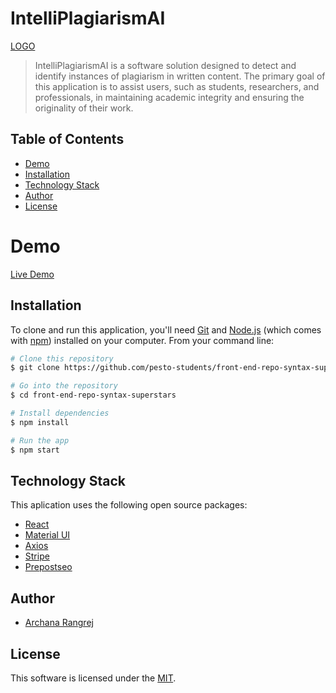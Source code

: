 # IntelliPlagiarismAI
[LOGO](https://intelliplagiarismai.netlify.app/static/media/logo.068d1c0a3a0faaca586a6211a9140108.svg)

> IntelliPlagiarismAI is a software solution designed to detect and identify instances of plagiarism in written content. The primary goal of this application is to assist users, such as students, researchers, and professionals, in maintaining academic integrity and ensuring the originality of their work.


## Table of Contents

- [Demo](#demo)
- [Installation](#installation)
- [Technology Stack](#technology-stack)
- [Author](#author)
- [License](#license)


# Demo
[Live Demo](https://intelliplagiarismai.netlify.app/)

## Installation
To clone and run this application, you'll need [Git](https://git-scm.com) and [Node.js](https://nodejs.org/en/download/) (which comes with [npm](http://npmjs.com)) installed on your computer. From your command line:

```bash
# Clone this repository
$ git clone https://github.com/pesto-students/front-end-repo-syntax-superstars.git

# Go into the repository
$ cd front-end-repo-syntax-superstars

# Install dependencies
$ npm install

# Run the app
$ npm start
```

## Technology Stack
This aplication uses the following open source packages:
- [React](https://react.dev/)
- [Material UI](https://mui.com/material-ui/)
- [Axios](https://axios-http.com/)
- [Stripe](https://stripe.com/in)
- [Prepostseo](https://www.prepostseo.com/)
## Author

* [Archana Rangrej](https://github.com/ArchanaRangrej)
 
## License

This software is licensed under the [MIT](https://github.com/nhn/tui.editor/blob/master/LICENSE).